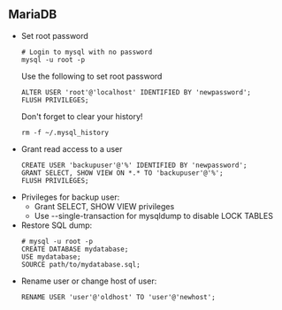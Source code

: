 MariaDB
-------

- Set root password
  ```
  # Login to mysql with no password
  mysql -u root -p
  ```
  Use the following to set root password
  ```
  ALTER USER 'root'@'localhost' IDENTIFIED BY 'newpassword';
  FLUSH PRIVILEGES;
  ```
  Don't forget to clear your history!
  ```
  rm -f ~/.mysql_history
  ```
- Grant read access to a user
  ```
  CREATE USER 'backupuser'@'%' IDENTIFIED BY 'newpassword';
  GRANT SELECT, SHOW VIEW ON *.* TO 'backupuser'@'%';
  FLUSH PRIVILEGES;
  ```
- Privileges for backup user:
  - Grant SELECT, SHOW VIEW privileges
  - Use --single-transaction for mysqldump to disable LOCK TABLES
- Restore SQL dump:
  ```
  # mysql -u root -p
  CREATE DATABASE mydatabase;
  USE mydatabase;
  SOURCE path/to/mydatabase.sql;
  ```
- Rename user or change host of user:
  ```
  RENAME USER 'user'@'oldhost' TO 'user'@'newhost';
  ```

